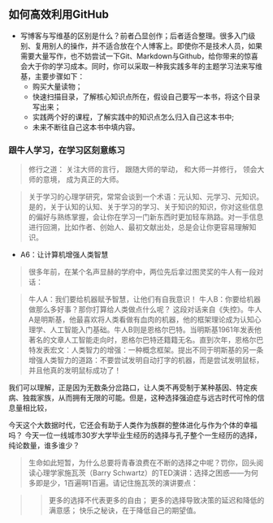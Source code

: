 ## 如何高效利用GitHub
- 	写博客与写维基的区别是什么？前者凸显创作；后者适合整理。很多入门级别、复用别人的操作，并不适合放在个人博客上。即使你不是技术人员，如果需要大量写作，也不妨尝试一下Git、Markdown与Github，给你带来的惊喜会大于你的学习成本。同时，你可以采取一种我实践多年的主题学习法来写维基，主要步骤如下：
	-	购买大量读物；
	- 快速扫描目录，了解核心知识点所在，假设自己要写一本书，将这个目录写出来；
	- 实践两个好的课程，了解实践中的知识点怎么归入自己这本书中;
	- 未来不断往自己这本书中填内容。

### 跟牛人学习，在学习区刻意练习
> 修行之道：
关注大师的言行，
跟随大师的举动，
和大师一并修行，
领会大师的意境，
成为真正的大师。

> 关于学习的心理学研究，常常会谈到一个术语：元认知、元学习、元知识。是的，关于认知的认知、关于学习的学习、关于知识的知识，你对这些信息的偏好与熟练掌握，会让你在学习一门新东西时更加轻车熟路。对一手信息进行回溯，比如作者、创始人、最初文献出处，总是会让你更容易理解知识。

-	A6：让计算机增强人类智慧


> 很多年前，在某个名声显赫的学府中，两位先后拿过图灵奖的牛人有一段对话：

> 牛人A：我们要给机器赋予智慧，让他们有自我意识！
>	牛人B：你要给机器做那么多好事？那你打算给人类做点什么呢？
这段对话来自《失控》。牛人A是明斯基，他最喜欢将人类看做有血肉的机器，他的框架理论成为认知心理学、人工智能入门基础。牛人B则是恩格尔巴特。当明斯基1961年发表他著名的文章人工智能走向时，恩格尔巴特还籍籍无名。直到次年，恩格尔巴特发表宏文：人类智力的增强：一种概念框架。提出不同于明斯基的另一条增强人类智力的道路：不要尝试发明自动打字的机器，而是尝试发明鼠标，并且他真的发明鼠标成功了！

我们可以理解，正是因为无数条分岔路口，让人类不再受制于某种基因、特定疾病、独裁家族，从而拥有无限的可能。但是，这种选择强迫症与远古时代可怜的信息量相比较，

今天这个大数据时代，它还会有助于人类作为族群的整体进化与作为个体的幸福吗？
今天一位一线城市30岁大学毕业生经历的选择与孔子整个一生经历的选择，纯论数量，谁多谁少？
>生命如此短暂，为什么总要将青春浪费在不断的选择之中呢？罚你，回头阅读心理学家施瓦茨（Barry Schwartz）的TED演讲：选择之困惑——为何多即是少，1百遍啊1百遍。请记住施瓦茨的演讲要点：

> >更多的选择不代表更多的自由；
更多的选择导致决策的延迟和降低的满意感；
快乐之秘诀，在于降低自己的期望值。


